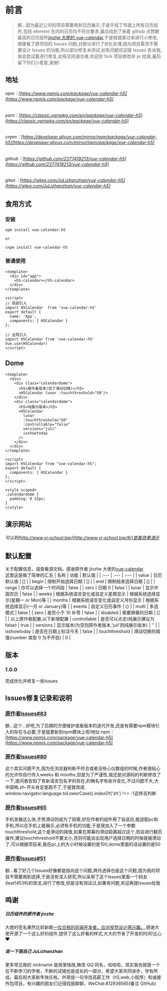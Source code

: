 # 前言

> 额...因为最近公司的项目需要用到日历展示,于是乎找了市面上所有日历组件,包括 element 在内的日历均不符合要求,最后找到了来着 github 点赞数最高的日历组件[jinzhe 大佬的 vue-calendar](https://github.com/jinzhe/vue-calendar),于是我就拿过来进行小修改,顺便看了原项目的 Issues 问题,对部分进行了优化处理,因为项目需求不需要设计 Issues 的功能,所以部分修复未测试,如有问题欢迎提 Issues 告诉我,我会尝试着进行修复,如有志同道合者,欢迎你 fork 项目修改并 pr 给我,最后留下你们小星星,谢谢!

## 地址

###### npm：[https://www.npmjs.com/package/vue-calendar-h5](https://www.npmjs.com/package/vue-calendar-h5)

###### yarn：[https://classic.yarnpkg.com/en/package/vue-calendar-h5](https://classic.yarnpkg.com/en/package/vue-calendar-h5)

###### cnpm：[https://developer.aliyun.com/mirror/npm/package/vue-calendar-h5](https://developer.aliyun.com/mirror/npm/package/vue-calendar-h5)

###### github：[https://github.com/2277419213/vue-calendar-h5](https://github.com/2277419213/vue-calendar-h5)

###### gitee：[https://gitee.com/JuLizhanzhan/vue-calendar-h5](https://gitee.com/JuLizhanzhan/vue-calendar-h5)

## 食用方式

### 安装

```shell
npm install vue-calendar-h5

or

cnpm install vue-calendar-h5
```

### 普通使用

```
<template>
  <div id="app">
    <h5-calendar></h5-calendar>
  </div>
</template>

<script>
// 局部引入
import H5Calendar  from 'vue-calendar-h5'
export default {
  name: 'App',
  components: { H5Calendar }
};

// 全局引入
import H5Calendar from 'vue-calendar-h5'
Vue.use(H5Calendar)
</script>
```

## Dome

```
<template>
  <div>
    <div class="calendardome">
      <h5>原作者版本(加了滑动切换)</h5>
      <H5Calendar lunar :touchthreshold="50"/>
    </div>
    <div class="calendardome">
      <h5>纯展示版本</h5>
      <H5Calendar
        lunar
        :touchthreshold="50"
        :controllable="false"
        versions="juli"
        isshowtoday
      />
    </div>
  </div>
</template>

<script>
import H5Calendar from "vue-calendar-h5";
export default {
  components: { H5Calendar }
};
</script>

<style scoped>
.calendardome {
  padding: 0 22px;
}
</style>
```

## 演示网站

###### 可以到[http://www.yi-school.top](http://www.yi-school.top/#/)查看效果演示

## 默认配置

关于配置信息，请查看源文档，感谢原作者 jinzhe 大佬的[vue-calendar](https://github.com/jinzhe/vue-calendar)  
这里这是做了简单的汇总
| 名称 | 功能 | 默认值 |
| :--- | :--- | :--- |
| value | 日历默认值 | [] |
| begin | 限制开始选择日期 | [] |
| end | 限制结束选择日期 | [] |
| range | 你可以选择一个时间段 | false |
| zero | 日期 0 | false |
| lunar | 显示中国农历 | false |
| weeks | 根据系统语言变化或自定义星期显示 | 根据系统选择显示(星期一 or Mon)等 |
| months | 根据系统语言变化或自定义月份显示 | 根据系统选择显示(一月 or January)等 |
| events | 自定义日历事件 | {} |
| multi | 多选模式 | false |
| zero | 是否小于 10 补零 | false |
| disabled | 需要屏蔽的日期 | [] |
| 以上原作者配置,以下新增配置
| controllable | 是否可以点击(纯展示建议为 false) | true |
| versions | 显示版本(为空则原作者版本,'juli'则纯展示版本) | '' |
| isshowtoday | 是否在日期上标注今天 | false |
| touchthreshold | 滑动切换的阈值(number 类型 0 为不开启) | 0 |

## 版本

### 1.0.0

完成优化并修复一些Issues

## Issues修复记录和说明

### [原作者Issues#83](https://github.com/jinzhe/vue-calendar/issues/83)
额...这个...好吧,为了后期的方便维护或者版本的迭代开发,还是有需要npm模块引入的存在与必要,于是就更新到npm模块上啦!地址:npm：[https://www.npmjs.com/package/vue-calendar-h5](https://www.npmjs.com/package/vue-calendar-h5)

### [原作者Issues#80](https://github.com/jinzhe/vue-calendar/issues/80)
这个其实问题不大,因为在浏览器判断不符合或者没有心仪数组的时候,作者很贴心的允许你自行传入weeks 和 months,但是为了严谨性,我还是对源码的判断修改了一下,提问者告知了有新语言包名字的存在,的确名字有些许变化,不过问题不大,大中国嘛,zh-开头肯定是跑不了,于是就改成window.navigator.language.toLowerCase().indexOf('zh') !== -1这样去判断

### [原作者Issues#65](https://github.com/jinzhe/vue-calendar/issues/65)
手机发展这么快,手势滑动则成为了刚需,好在作者的组件用了自适应,能适配pc和手机,所以在手机上能展示,必须有手机的功能,于是我加入了一个参数touchthreshold,这个是滑动的阈值,如果在屏幕的滑动距离超过这个,则会进行翻页操作,建议touchthreshold不要太小,否则可能会出现用户选择日期的时候就被滑动了,可以根据项目来,我在pc上的大小时候设置的是100,dome里面的话设置的是50

### [原作者Issues#51](https://github.com/jinzhe/vue-calendar/issues/51)
额...看了好几个Issues好像都是指向这个问题,跨月选择也是这个问题,因为我的项目不需要用到选择,于是没有深入研究,所以采用了这个Issues里面一个码友(leat14536)的改法,进行了修改,但是没有测试过,如果有问题,欢迎再提Issues给我

## 鸣谢

##### 日历组件的原作者 jinzhe

大佬的签名果然比较新颖[一位合格的前端开发者，应对视觉设计感兴趣。](https://github.com/jinzhe),感谢大佬开源了一个这么好的组件,提供了这么好看的样式,大大的节省了开发的时间!比心❤

##### 说一下我自己 JuLizhanzhan

更多常见我的 nickname 是居里栈栈,微信 QQ 同名，哈哈哈，其实我也就是一个在不断学习的学者，不断的试错也是成长的一部分，希望大家共同进步，学有所成，最后祝大家新年快乐啦，外带提一句寻找高薪工作（h5,web,小程序）和诚接外包项目，有兴趣的朋友们记得找我聊聊，WeChat:812936565(备注 GitHub)
